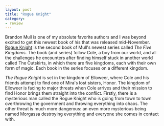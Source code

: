 ```yaml
---
layout: post
title: "Rogue Knight"
category:
- review
---
```



Brandon Mull is one of my absolute favorite authors and I was beyond excited to get this newest book of his that was released mid-November. [Rogue Knight](http://www.amazon.com/gp/product/1442497033/ref=as_li_qf_sp_asin_il_tl?ie=UTF8&camp=1789&creative=9325&creativeASIN=1442497033&linkCode=as2&tag=stephmilla-20&linkId=LRRRHCHPBOKODUUZ) is the second book of Mull's newest series called *The Five Kingdoms*. The book (and series) follow Cole, a boy from our world, and all the challenges he encounters after finding himself stuck in another world called The Outskirts, in which there are five kingdoms, each with their own form of magic. Each book in the series focuses on a different kingdom. 

*The Rogue Knight* is set in the kingdom of Elloweer, where Cole and his friends attempt to find one of Mira's lost sisters, Honor. The kingdom of Elloweer is facing to major threats when Cole arrives and their mission to find Honor brings them straight into the conflict. Firstly, there is a mysterious man called the Rogue Knight who is going from town to town overthrowing the government and throwing everything into chaos. The other threat is much more dangerous: an even more mysterious being named Morgassa destroying everything and everyone she comes in contact with.







